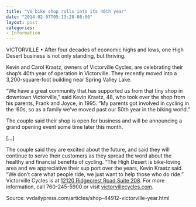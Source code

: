 ```yaml
---
title: "VV bike shop rolls into its 40th year"
date: "2014-02-07T05:13:28-08:00"
layout: post
categories:
- Information
---
```


VICTORVILLE • After four decades of economic highs and lows, one High Desert business is not only standing, but thriving.  
  
Kevin and Carol Kraatz, owners of Victorville Cycles, are celebrating their shop’s 40th year of operation in Victorville. They recently moved into a 3,200-square-foot building near Spring Valley Lake.

“We have a great community that has supported us from that tiny shop in downtown Victorville,” said Kevin Kraatz, 48, who took over the shop from his parents, Frank and Joyce, in 1995. “My parents got involved in cycling in the ’60s, so as a family we’ve moved past our 50th year in the biking world.”

The couple said their shop is open for business and will be announcing a grand opening event some time later this month.

\[…\]

The couple said they are excited about the future, and said they will continue to serve their customers as they spread the word about the healthy and financial benefits of cycling. “The High Desert is bike-loving area and we appreciative their sup port over the years, Kevin Kraatz said. “We don’t care what people ride, we just want to help those who do ride.” Victorville Cycles is at [12120 Ridgecrest Road Suite 208](https://binged.it/1eHhtp1). For more information, call 760-245-5900 or visit [victorvillecycles.com](https://www.victorvillecycles.com/).

Source: vvdailypress.com/articles/shop-44912-victorville-year.html